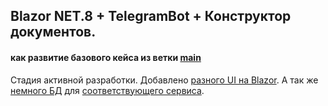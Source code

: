 ## Blazor NET.8 + TelegramBot + Конструктор документов.
#### как развитие базового кейса из ветки [main](https://github.com/badhitman/DesignerApp/tree/main)

Стадия активной разработки. Добавлено [разного UI на Blazor](https://github.com/badhitman/DesignerApp/tree/constructor/BlazorServerLib/Components/Forms). А так же [немного БД](https://github.com/badhitman/DesignerApp/blob/constructor/DBContextLibs/DbLayerLib/ConstructorLayerContext.cs) для [соответствующего сервиса](https://github.com/badhitman/DesignerApp/blob/constructor/ServerLib/Services/FormsService.cs).